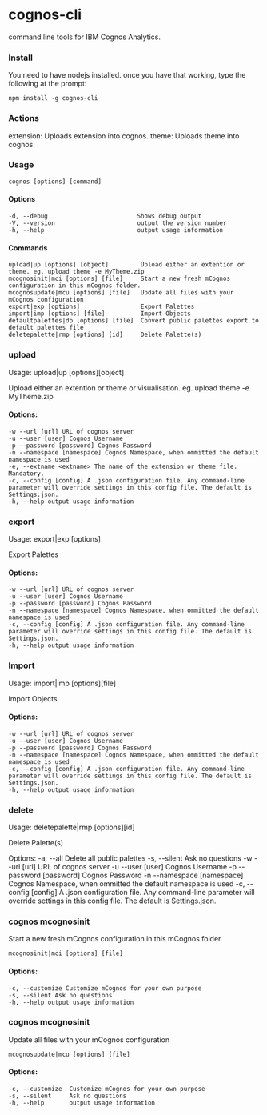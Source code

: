 # cognos-cli

command line tools for IBM Cognos Analytics.

### Install

You need to have nodejs installed. once you have that working, type the following at the prompt:

    npm install -g cognos-cli

### Actions

extension: Uploads extension into cognos.
theme: Uploads theme into cognos.

### Usage

    cognos [options] [command]

#### Options

    -d, --debug                         Shows debug output
    -V, --version                       output the version number
    -h, --help                          output usage information

#### Commands

    upload|up [options] [object]         Upload either an extention or theme. eg. upload theme -e MyTheme.zip
    mcognosinit|mci [options] [file]     Start a new fresh mCognos configuration in this mCognos folder.
    mcognosupdate|mcu [options] [file]   Update all files with your mCognos configuration
    export|exp [options]                 Export Palettes
    import|imp [options] [file]          Import Objects
    defaultpalettes|dp [options] [file]  Convert public palettes export to default palettes file
    deletepalette|rmp [options] [id]     Delete Palette(s)

### upload

Usage: upload|up [options][object]

Upload either an extention or theme or visualisation. eg. upload theme -e MyTheme.zip

#### Options:

    -w --url [url] URL of cognos server
    -u --user [user] Cognos Username
    -p --password [password] Cognos Password
    -n --namespace [namespace] Cognos Namespace, when ommitted the default namespace is used
    -e, --extname <extname> The name of the extension or theme file. Mandatory.
    -c, --config [config] A .json configuration file. Any command-line parameter will override settings in this config file. The default is Settings.json.
    -h, --help output usage information

### export

Usage: export|exp [options]

Export Palettes

#### Options:

    -w --url [url] URL of cognos server
    -u --user [user] Cognos Username
    -p --password [password] Cognos Password
    -n --namespace [namespace] Cognos Namespace, when ommitted the default namespace is used
    -c, --config [config] A .json configuration file. Any command-line parameter will override settings in this config file. The default is Settings.json.
    -h, --help output usage information

### Import

Usage: import|imp [options][file]

Import Objects

#### Options:

    -w --url [url] URL of cognos server
    -u --user [user] Cognos Username
    -p --password [password] Cognos Password
    -n --namespace [namespace] Cognos Namespace, when ommitted the default namespace is used
    -c, --config [config] A .json configuration file. Any command-line parameter will override settings in this config file. The default is Settings.json.
    -h, --help output usage information

### delete

Usage: deletepalette|rmp [options][id]

Delete Palette(s)

Options:
-a, --all Delete all public palettes
-s, --silent Ask no questions
-w --url [url] URL of cognos server
-u --user [user] Cognos Username
-p --password [password] Cognos Password
-n --namespace [namespace] Cognos Namespace, when ommitted the default namespace is used
-c, --config [config] A .json configuration file. Any command-line parameter will override settings in this config file. The default is Settings.json.

### cognos mcognosinit

Start a new fresh mCognos configuration in this mCognos folder.

    mcognosinit|mci [options] [file]

#### Options:

    -c, --customize Customize mCognos for your own purpose
    -s, --silent Ask no questions
    -h, --help output usage information

### cognos mcognosinit

Update all files with your mCognos configuration

    mcognosupdate|mcu [options] [file]

#### Options:

    -c, --customize  Customize mCognos for your own purpose
    -s, --silent     Ask no questions
    -h, --help       output usage information

